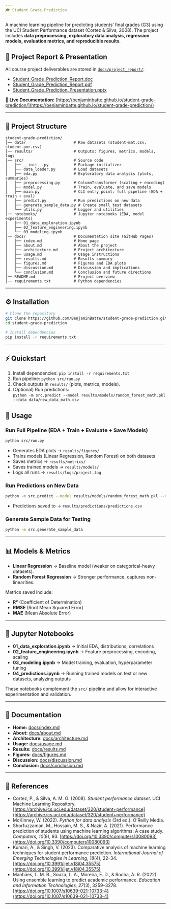 ```yaml
---
🎓 Student Grade Prediction
---
```


A machine learning pipeline for predicting students’ final grades (G3) using the UCI Student Performance dataset (Cortez & Silva, 2008).
The project includes **data preprocessing, exploratory data analysis, regression models, evaluation metrics, and reproducible results**.

## 📑 Project Report & Presentation

All course project deliverables are stored in [`docs/project_report/`](./docs/project_report/):

- [Student_Grade_Prediction_Report.doc](./docs/project_report/Student_Grade_Prediction_Report.doc)
- [Student_Grade_Prediction_Report.pdf](./docs/project_report/Student_Grade_Prediction_Report.pdf)
- [Student_Grade_Prediction_Presentation.pptx](./docs/project_report/Student_Grade_Prediction_Presentation.pptx)

🔗 **Live Documentation:** [https://benjaminbatte.github.io/student-grade-prediction/](https://benjaminbatte.github.io/student-grade-prediction/)

---

## 📂 Project Structure

```
student-grade-prediction/
│── data/                     # Raw datasets (student-mat.csv, student-por.csv)
│── results/                  # Outputs: figures, metrics, models, logs
│── src/                      # Source code
│   ├── __init__.py           # Package initializer
│   ├── data_loader.py        # Load datasets
│   ├── eda.py                # Exploratory data analysis (plots, summaries)
│   ├── preprocessing.py      # ColumnTransformer (scaling + encoding)
│   ├── model.py              # Train, evaluate, and save models
│   ├── main.py               # CLI entry point: full pipeline (EDA + train + eval)
│   ├── predict.py            # Run predictions on new data
│   ├── generate_sample_data.py # Create small test datasets
│   └── utils.py              # Logger and utilities
│── notebooks/                # Jupyter notebooks (EDA, model experiments)
│   ├── 01_data_exploration.ipynb
│   ├── 02_feature_engineering.ipynb
│   └── 03_modeling.ipynb
│── docs/                     # Documentation site (GitHub Pages)
│   ├── index.md              # Home page
│   ├── about.md              # About the project
│   ├── architecture.md       # Project architecture
│   ├── usage.md              # Usage instructions
│   ├── results.md            # Results summary
│   ├── figures.md            # Figures and EDA plots
│   ├── discussion.md         # Discussion and implications
│   └── conclusion.md         # Conclusion and future directions
│── README.md                 # Project overview
│── requirements.txt          # Python dependencies
```

---

## ⚙️ Installation

```bash
# Clone the repository
git clone https://github.com/BenjaminBatte/student-grade-prediction.git
cd student-grade-prediction

# Install dependencies
pip install -r requirements.txt
```

---

## ⚡ Quickstart

1. Install dependencies: `pip install -r requirements.txt`
2. Run pipeline: `python src/run.py`
3. Check outputs in `results/` (plots, metrics, models).
4. (Optional) Run predictions:  
   `python -m src.predict --model results/models/random_forest_math.pkl --data data/new_data_math.csv`

## 🚀 Usage

### Run Full Pipeline (EDA + Train + Evaluate + Save Models)

```bash
python src/run.py
```

- Generates EDA plots → `results/figures/`
- Trains models (Linear Regression, Random Forest) on both datasets
- Saves metrics → `results/metrics/`
- Saves trained models → `results/models/`
- Logs all runs → `results/logs/project.log`

### Run Predictions on New Data

```bash
python -m src.predict --model results/models/random_forest_math.pkl --data data/new_data_math.csv
```

- Predictions saved to → `results/predictions/predictions.csv`

### Generate Sample Data for Testing

```bash
python -m src.generate_sample_data
```

---

## 📊 Models & Metrics

- **Linear Regression** → Baseline model (weaker on categorical-heavy datasets).
- **Random Forest Regression** → Stronger performance, captures non-linearities.

Metrics saved include:

- **R²** (Coefficient of Determination)
- **RMSE** (Root Mean Squared Error)
- **MAE** (Mean Absolute Error)

---

## 📒 Jupyter Notebooks

- **01_data_exploration.ipynb** → Initial EDA, distributions, correlations
- **02_feature_engineering.ipynb** → Feature preprocessing, encoding, scaling
- **03_modeling.ipynb** → Model training, evaluation, hyperparameter tuning
- **04_predictions.ipynb** → Running trained models on test or new datasets, analyzing outputs

These notebooks complement the `src/` pipeline and allow for interactive experimentation and validation.

---

## 📖 Documentation

- **Home:** [docs/index.md](./docs/index.md)
- **About:** [docs/about.md](./docs/about.md)
- **Architecture:** [docs/architecture.md](./docs/architecture.md)
- **Usage:** [docs/usage.md](./docs/usage.md)
- **Results:** [docs/results.md](./docs/results.md)
- **Figures:** [docs/figures.md](./docs/figures.md)
- **Discussion:** [docs/discussion.md](./docs/discussion.md)
- **Conclusion:** [docs/conclusion.md](./docs/conclusion.md)

---

## 🧾 References

- Cortez, P., & Silva, A. M. G. (2008). _Student performance dataset_. UCI Machine Learning Repository. [https://archive.ics.uci.edu/dataset/320/student+performance](https://archive.ics.uci.edu/dataset/320/student+performance)
- McKinney, W. (2022). _Python for data analysis_ (3rd ed.). O’Reilly Media.
- Shorfuzzaman, M., Hossain, M. S., & Nazir, A. (2021). Performance prediction of students using machine learning algorithms: A case study. _Computers, 10_(8), 93. [https://doi.org/10.3390/computers10080093](https://doi.org/10.3390/computers10080093)
- Kumari, A., & Singh, V. (2023). Comparative analysis of machine learning techniques for student performance prediction. _International Journal of Emerging Technologies in Learning, 18_(4), 22–34. [https://doi.org/10.3991/ijet.v18i04.35575](https://doi.org/10.3991/ijet.v18i04.35575)
- Manhães, L. M. B., Souza, L. A., Moreira, E. D., & Rocha, Á. R. (2022). Using ensemble learning to predict academic performance. _Education and Information Technologies, 27_(3), 3259–3278. [https://doi.org/10.1007/s10639-021-10733-4](https://doi.org/10.1007/s10639-021-10733-4)

---
